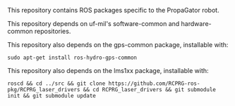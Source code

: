 This repository contains ROS packages specific to the
PropaGator robot.

This repository depends on uf-mil's software-common and
hardware-common repositories.

This repository also depends on the gps-common package,
installable with:

    sudo apt-get install ros-hydro-gps-common

This repository also depends on the lms1xx package,
installable with:

    roscd && cd ../src && git clone https://github.com/RCPRG-ros-pkg/RCPRG_laser_drivers && cd RCPRG_laser_drivers && git submodule init && git submodule update
